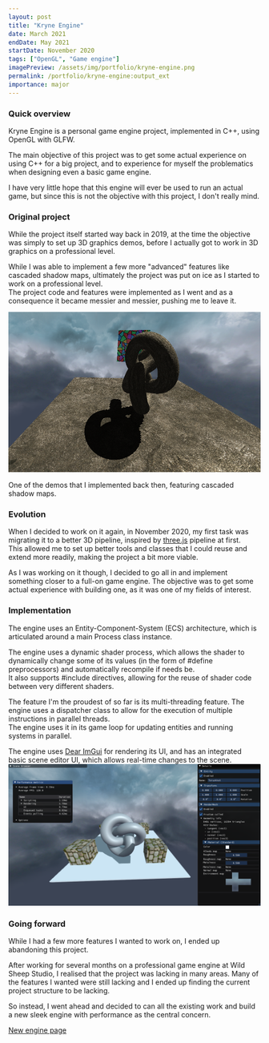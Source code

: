 ```yaml
---
layout: post
title: "Kryne Engine"
date: March 2021
endDate: May 2021
startDate: November 2020
tags: ["OpenGL", "Game engine"]
imagePreview: /assets/img/portfolio/kryne-engine.png
permalink: /portfolio/kryne-engine:output_ext
importance: major
---
```


### Quick overview

Kryne Engine is a personal game engine project, implemented in C++, using OpenGL with GLFW.

The main objective of this project was to get some actual experience on using C++ for a big project, 
and to experience for myself the problematics when designing even a basic game engine.

I have very little hope that this engine will ever be used to run an actual game, but since this is not 
the objective with this project, I don't really mind. 


### Original project

While the project itself started way back in 2019, at the time the objective was simply to set up 3D 
graphics demos, before I actually got to work in 3D graphics on a professional level.

While I was able to implement a few more "advanced" features like cascaded shadow maps, ultimately the
project was put on ice as I started to work on a professional level. <br>
The project code and features were implemented as I went and as a consequence it became messier and 
messier, pushing me to leave it.

![Cascaded shadow maps demo](/assets/img/portfolio/kryne-engine/csm.png)
<p class="font-italic text-center">
  One of the demos that I implemented back then, featuring cascaded shadow maps.
</p>


### Evolution

When I decided to work on it again, in November 2020, my first task was migrating it to a better 3D
pipeline, inspired by [three.js](https://threejs.org) pipeline at first. <br>
This allowed me to set up better tools and classes that I could reuse and extend more readily, making
the project a bit more viable.

As I was working on it though, I decided to go all in and implement something closer to a full-on 
game engine. The objective was to get some actual experience with building one, as it was one of my
fields of interest.


### Implementation

The engine uses an Entity-Component-System (ECS) architecture, which is articulated around a main 
Process class instance.

The engine uses a dynamic shader process, which allows the shader to dynamically change some of its 
values (in the form of #define preprocessors) and automatically recompile if needs be. <br>
It also supports #include directives, allowing for the reuse of shader code between very different 
shaders.

The feature I'm the proudest of so far is its multi-threading feature. The engine uses a dispatcher
class to allow for the execution of multiple instructions in parallel threads. <br>
The engine uses it in its game loop for updating entities and running systems in parallel.

The engine uses [Dear ImGui](https://github.com/ocornut/imgui) for rendering its UI, and has an 
integrated basic scene editor UI, which allows real-time changes to the scene.
![Kryne Engine screenshot](/assets/img/portfolio/kryne-engine.png)


### Going forward

While I had a few more features I wanted to work on, I ended up abandoning this 
project.

After working for several months on a professional game engine at Wild Sheep Studio,
I realised that the project was lacking in many areas. 
Many of the features I wanted were still lacking and I ended up finding the current 
project structure to be lacking.

So instead, I went ahead and decided to can all the existing work and build a new 
sleek engine with performance as the central concern.  

[New engine page](kryne-engine-2)

